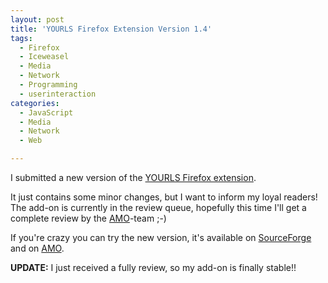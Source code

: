 ```yaml
---
layout: post
title: 'YOURLS Firefox Extension Version 1.4'
tags:
  - Firefox
  - Iceweasel
  - Media
  - Network
  - Programming
  - userinteraction
categories:
  - JavaScript
  - Media
  - Network
  - Web

---
```


I submitted a new version of the <a href="/software/yourls-firefox-extension/">YOURLS Firefox extension</a>.


It just contains some minor changes, but I want to inform my loyal readers!
The add-on is currently in the review queue, hopefully this time I'll get a complete review by the <a href="https://addons.mozilla.org/en-US/firefox/">AMO</a>-team ;-)

If you're crazy you can try the new version, it's available on <a href="http://sourceforge.net/projects/yourls-firefox/files/yourls-shortener-1.4.xpi/download">SourceForge</a> and on <a href="https://addons.mozilla.org/en-US/firefox/addon/yourls-shortener/versions/">AMO</a>.

<strong>UPDATE:</strong>
I just received a fully review, so my add-on is finally stable!!
